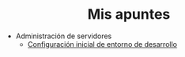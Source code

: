 <h1 align="center">Mis apuntes</h1>

- Administración de servidores
  - [Configuración inicial de entorno de desarrollo](./servers_admin/initial_setup.md)
